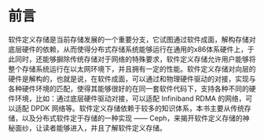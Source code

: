 # 前言

软件定义存储是当前存储发展的一个重要分支，它试图通过软件成面，解构存储对底层硬件的依赖，从而使得分布式存储系统能够运行在通用的x86体系硬件上，于此同时，还能够摒除传统存储对于网络的特殊要求，软件定义存储允许用户能够将整个存储系统运行在以太网环境下，并且拥有一定的性能。软件定义存储对向层的硬件是解构的，也就是说，在软件成面，可以通过和物理硬件驱动的对接，实现与各种硬件环境的匹配，使得其能够很好的在同一套软件代码下，支持各种不同的硬件环境，比如：通过底层硬件驱动对接，可以适配 Infiniband  RDMA 的网络，可以适配 DPDK 网络等。软件定义存储依赖于较多的知识体系，本书主要从传统存储，以及分布式软件定于存储的一种实现 —— Ceph，来揭开软件定义存储的神秘面纱，让读者能够进入，并且了解软件定义存储。

